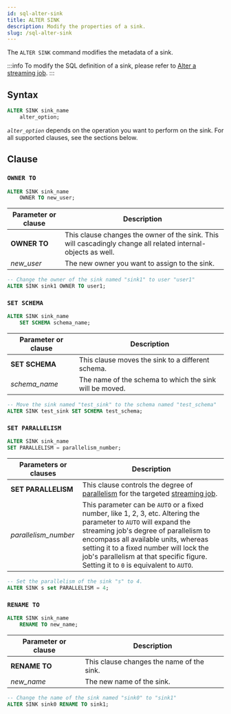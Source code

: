 ```yaml
---
id: sql-alter-sink
title: ALTER SINK
description: Modify the properties of a sink.
slug: /sql-alter-sink
---
```

<head>
  <link rel="canonical" href="https://docs.risingwave.com/docs/current/sql-alter-sink/" />
</head>

The `ALTER SINK` command modifies the metadata of a sink.

:::info
To modify the SQL definition of a sink, please refer to [Alter a streaming job](/manage/alter-streaming.md).
:::

## Syntax

```sql
ALTER SINK sink_name 
    alter_option;
```

*`alter_option`* depends on the operation you want to perform on the sink. For all supported clauses, see the sections below.

## Clause

### `OWNER TO`

```sql title=Syntax
ALTER SINK sink_name
    OWNER TO new_user;
```

|Parameter or clause        | Description           |
|---------------------------|-----------------------|
|**OWNER TO**|This clause changes the owner of the sink. This will cascadingly change all related internal-objects as well.|
|*new_user*|The new owner you want to assign to the sink.|

```sql title=Example
-- Change the owner of the sink named "sink1" to user "user1"
ALTER SINK sink1 OWNER TO user1;
```

### `SET SCHEMA`

```sql title=Syntax
ALTER SINK sink_name
    SET SCHEMA schema_name;
```

|Parameter or clause        | Description           |
|---------------------------|-----------------------|
|**SET SCHEMA**|This clause moves the sink to a different schema.|
|*schema_name*|The name of the schema to which the sink will be moved.|

```sql title=Example
-- Move the sink named "test_sink" to the schema named "test_schema"
ALTER SINK test_sink SET SCHEMA test_schema;
```

### `SET PARALLELISM`

```sql title=Syntax
ALTER SINK sink_name  
SET PARALLELISM = parallelism_number;
```

| Parameters or clauses | Description |
| ------------------- | ----------------------------------------------- |
|**SET PARALLELISM**| This clause controls the degree of [parallelism](/concepts/key-concepts.md#parallelism) for the targeted [streaming job](/concepts/key-concepts.md#streaming-jobs).|
| *parallelism_number* | This parameter can be `AUTO` or a fixed number, like 1, 2, 3, etc. Altering the parameter to `AUTO` will expand the streaming job's degree of parallelism to encompass all available units, whereas setting it to a fixed number will lock the job's parallelism at that specific figure. Setting it to `0` is equivalent to `AUTO`.|

```sql title=Examples
-- Set the parallelism of the sink "s" to 4.
ALTER SINK s set PARALLELISM = 4;
```

### `RENAME TO`

```sql title=Syntax
ALTER SINK sink_name
    RENAME TO new_name;
```

|Parameter or clause        | Description           |
|---------------------------|-----------------------|
|**RENAME TO**|This clause changes the name of the sink.|
|*new_name*|The new name of the sink.|

```sql title=Example
-- Change the name of the sink named "sink0" to "sink1"
ALTER SINK sink0 RENAME TO sink1;
```

